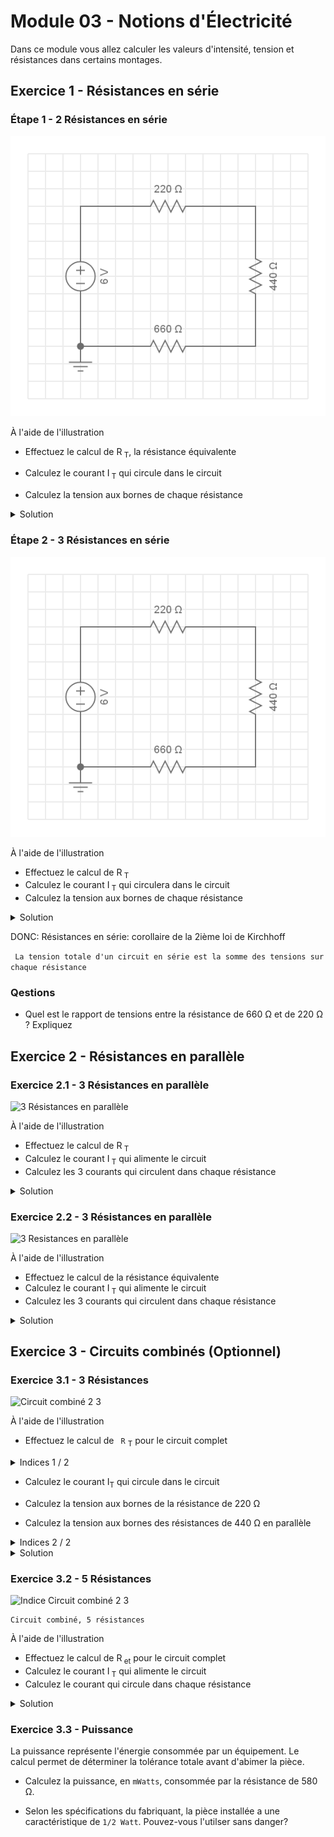 # Module 03 - Notions d'Électricité

Dans ce module vous allez calculer les valeurs d'intensité, tension et résistances dans certains montages.

## Exercice 1 - Résistances en série

### Étape 1 - 2 Résistances en série

![2 Resistances en Série](../img/rs_220_440_660.png)

À l'aide de l'illustration

- Effectuez le calcul de R<sub> T</sub>, la résistance équivalente

- Calculez le courant I<sub> T</sub> qui circule dans le circuit

- Calculez la tension aux bornes de chaque résistance

<details>
    <summary>Solution</summary>

R<sub> T</sub> = 220 &#8486; + 220 &#8486; = 440 &#8486;  
I<sub> T</sub> = 6 V / 440 &#8486; = 13,6 mA

U1 = 220 &#8486; * 13,6 mA = 3 V  
U2 = 220 &#8486; * 13,6 mA = 3 V  

**Simulation** sur : https://everycircuit.com/embed/6709376909574144

</details>

### Étape 2 - 3 Résistances en série

![3 Résistances en Série](../img/rs_220_440_660.png)

À l'aide de l'illustration

- Effectuez le calcul de R<sub> T</sub>
- Calculez le courant I<sub> T</sub> qui circulera dans le circuit
- Calculez la tension aux bornes de chaque résistance

<details>
    <summary>Solution</summary>

R<sub> T</sub> = 220 + 440 + 660 = 1320 &#8486;  

**Simulation** sur : https://everycircuit.com/embed/4906884441833472

</details>

DONC: Résistances en série: corollaire de la 2ième loi de Kirchhoff

``` La tension totale d'un circuit en série est la somme des tensions sur chaque résistance```

### Qestions

- Quel est le rapport de tensions entre la résistance de 660 Ω et de 220 Ω ? Expliquez

## Exercice 2 - Résistances en parallèle

### Exercice 2.1 - 3 Résistances en parallèle

![3 Résistances en parallèle](../img/rp_220_220_220.png)

À l'aide de l'illustration

- Effectuez le calcul de R<sub> T</sub>
- Calculez le courant I<sub> T</sub> qui alimente le circuit
- Calculez les 3 courants qui circulent dans chaque résistance

<details>
    <summary>Solution</summary>

R<sub> T</sub> = 73,3 &#8486;  
U1 = U2 = U3 = 6 V  

DONC Résistances en parallèles: corollaire de la 2ième loi de Kirchhoff

``` Dans un circuit en parallèle, la tension est la même sur toutes les résistances```
 
``` Le courant d'une résistance est caldulée par la formule``` I<sub>r</sub> ``` = V``` <sub>r</sub> ``` / R ```


**Simulation** sur : https://everycircuit.com/circuit/6639643174633472

</details>

### Exercice 2.2 - 3 Résistances en parallèle

![3 Resistances en parallèle](../img/rp_220_220_440.png)

À l'aide de l'illustration

- Effectuez le calcul de la résistance équivalente
- Calculez le courant I<sub> T</sub> qui alimente le circuit
- Calculez les 3 courants qui circulent dans chaque résistance

<details>
    <summary>Solution</summary>

R<sub> T</sub> = 88 &#8486;  
U1 = U2 = U3 = 6 V  

**Simulation** sur : https://everycircuit.com/circuit/5388164933615616

Une petite erreur volontaire s'est glissée dans le branchement. Pouvez-vous la détecter?

</details>

## Exercice 3 - Circuits combinés (Optionnel)

### Exercice 3.1 - 3 Résistances

![Circuit combiné 2 3](../img/rs_220_rp_440_440.png)


À l'aide de l'illustration

- Effectuez le calcul de  ``` R``` <sub>T</sub> pour le circuit complet

<details>
    <summary>Indices 1 / 2</summary>

1. Effectuez le calcul de R<sub>équivalent</sub> pour les 2 résistances en parallèle

2. La résistance R<sub>T</sub> est donné par la résistance de 220 Ω en série avec R<sub>équivalent</sub>.

</details>

- Calculez le courant I<sub>T</sub> qui circule dans le circuit
- Calculez la tension aux bornes de la résistance de 220 Ω

- Calculez la tension aux bornes des résistances de 440 Ω en parallèle

<details>
    <summary>Indices 2 / 2</summary>

1. la tension aux bornes de résistances en parallèle est la même. La tension peut être déduite de la tension totale et de la tension U aux bornes de la résistance de 220 Ω

2. le courant est calculé à partir de la formule U / R2 et U /R3

![Indice Circuit combiné 2 3](../img/rs_220_rp_440_440_Indice.png)

</details>

<details>
    <summary>Solution</summary>

U1 = 220 * 0.0136 = 3V  
U2 = U3 = 220 * 0.0136 = 3V  (220 = R<sub> équivalent</sub>)

**Simulation** sur : https://everycircuit.com/circuit/6459937783545856

</details>

### Exercice 3.2 - 5 Résistances

![Indice Circuit combiné 2 3](../img/rs_580_220_rp_440_440_1K.png)

    Circuit combiné, 5 résistances

À l'aide de l'illustration

- Effectuez le calcul de R<sub> et</sub> pour le circuit complet
- Calculez le courant I<sub> T</sub> qui alimente le circuit
- Calculez le courant qui circule dans chaque résistance

<details>
    <summary>Solution</summary>

R<sub> T</sub> = 980  &#8486;

**Simulation** sur : https://everycircuit.com/circuit/5048864597606400

</details>

### Exercice 3.3 - Puissance

La puissance représente l'énergie consommée par un équipement. Le calcul permet de déterminer la tolérance totale avant d'abimer la pièce.

- Calculez la puissance, en ```mWatts```, consommée par  la résistance de 580 &#8486;.

- Selon les spécifications du fabriquant, la pièce installée a une caractéristique de ``` 1/2 Watt ```. Pouvez-vous l'utilser sans danger?
